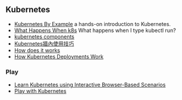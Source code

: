 ## Kubernetes

- [Kubernetes By Example](http://kubernetesbyexample.com/) a hands-on introduction to Kubernetes.
- [What Happens When k8s](https://github.com/jamiehannaford/what-happens-when-k8s) What happens when I type kubectl run?
- [kubernetes components](./kubernetes-components.jpg)
- [Kubernetes牆內使用技巧](http://blog.samemoment.com/articles/kubernetes/)
- [How does it works](https://sebiwi.github.io/tags/#kubernetes)
- [How Kubernetes Deployments Work](https://thenewstack.io/kubernetes-deployments-work)

### Play
- [Learn Kubernetes using Interactive Browser-Based Scenarios](https://www.katacoda.com/courses/kubernetes)
- [Play with Kubernetes](https://labs.play-with-k8s.com)
